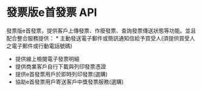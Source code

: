 # 發票版e首發票 API

發票版e首發票，提供客戶上傳發票、作廢發票、查詢發票傳送狀態等功能。並且配合整合服務提供：
* 
主動發送電子郵件或簡訊通知信給予買受人(須提供買受人之電子郵件或行動電話號碼)
* 提供線上檢閱電子發票明細
* 提供商業客戶自行下載與列印發票憑證
* 提供e首發票用戶於即時列印發票(選購)
* 協助e首發票用戶寄送客戶中獎發票服務(選購) 


